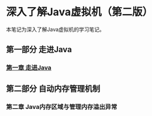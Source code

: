 # 深入了解Java虚拟机（第二版）

本笔记为深入了解Java虚拟机的学习笔记。

## 第一部分 走进Java

### [第一章 走进Java](https://github.com/1945883967/java/blob/master/book-01%E6%B7%B1%E5%85%A5%E4%BA%86%E8%A7%A3Java%E8%99%9A%E6%8B%9F%E6%9C%BA/%E7%AC%AC1%E7%AB%A0%20%E8%B5%B0%E8%BF%9BJava.md)

## 第二部分 自动内存管理机制

### 第二章 Java内存区域与管理内存溢出异常


